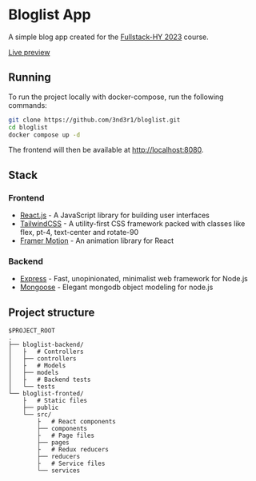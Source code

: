 # Bloglist App

A simple blog app created for the [Fullstack-HY 2023](https://github.com/3nd3r1/fullstack-hy) course.

[Live preview](https://bloglist-frontend.host.ender.fi/blogs)

## Running

To run the project locally with docker-compose, run the following commands:

```bash
git clone https://github.com/3nd3r1/bloglist.git
cd bloglist
docker compose up -d
```

The frontend will then be available at [http://localhost:8080](http://localhost:8080).

## Stack

### Frontend

-   [React.js](https://reactjs.org/) - A JavaScript library for building user interfaces
-   [TailwindCSS](https://tailwindcss.com/) - A utility-first CSS framework packed with classes like flex, pt-4, text-center and rotate-90
-   [Framer Motion](https://www.framer.com/motion/) - An animation library for React

### Backend

-   [Express](https://expressjs.com/) - Fast, unopinionated, minimalist web framework for Node.js
-   [Mongoose]() - Elegant mongodb object modeling for node.js

## Project structure

```
$PROJECT_ROOT
.
├── bloglist-backend/
│   ├   # Controllers
│   ├── controllers
│   ├   # Models
│   ├── models
│   ├   # Backend tests
│   └── tests
└── bloglist-fronted/
    ├   # Static files
    ├── public
    └── src/
        ├   # React components
        ├── components
        ├   # Page files
        ├── pages
        ├   # Redux reducers
        ├── reducers
        ├   # Service files
        └── services
```
